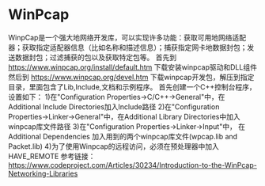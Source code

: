 # WinPcap
WinpCap是一个强大地网络开发库，可以实现许多功能：获取可用地网络适配器；获取指定适配器信息（比如名称和描述信息）；捕获指定网卡地数据封包；发送数据封包；过滤捕获的包以及获取特定包等。
首先到 https://www.winpcap.org/install/default.htm 下载安装winpcap驱动和DLL组件
然后到 https://www.winpcap.org/devel.htm 下载winpcap开发包，解压到指定目录，里面包含了Lib,Include,文档和示例程序。
首先创建一个C++控制台程序，设置如下：
1)在"Configuration Properties->C/C++->General"中，在Additional Include Directories加入Include路径
2)在"Configuration Properties->Linker->General"中，在Additional Library Directories中加入winpcap库文件路径
3)在"Configuration Properties->Linker->Input"中， 在Additional Dependencies 加入用到的两个winpcap库文件(wpcap.lib and Packet.lib)
4)为了使用Winpcap的远程访问，必须在预处理器中加入HAVE_REMOTE
参考链接：
https://www.codeproject.com/Articles/30234/Introduction-to-the-WinPcap-Networking-Libraries

